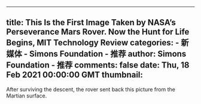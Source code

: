 
---
title: This Is the First Image Taken by NASA’s Perseverance Mars Rover. Now the Hunt for Life Begins, MIT Technology Review
categories: 
    - 新媒体
    - Simons Foundation - 推荐
author: Simons Foundation - 推荐
comments: false
date: Thu, 18 Feb 2021 00:00:00 GMT
thumbnail: 
---

<div>   
<p></p><p>After surviving the descent, the rover sent back this picture from the Martian surface.</p>
<p></p>
            
</div>
            
